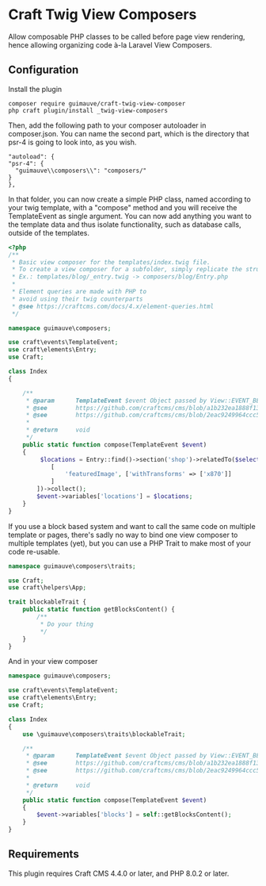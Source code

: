 # Craft Twig View Composers

Allow composable PHP classes to be called before page view rendering, hence allowing organizing code à-la Laravel View Composers.

## Configuration

Install the plugin

```
composer require guimauve/craft-twig-view-composer
php craft plugin/install _twig-view-composers
```

Then, add the following path to your composer autoloader in composer.json. You can name the second part, which is the directory that psr-4 is going to look into, as you wish.

```
"autoload": {
"psr-4": {
  "guimauve\\composers\\": "composers/"
}
},
```

In that folder, you can now create a simple PHP class, named according to your twig template, with a "compose" method and you will receive the TemplateEvent as single argument. You can now add anything you want to the template data and thus isolate functionality, such as database calls, outside of the templates.

```php
<?php
/**
 * Basic view composer for the templates/index.twig file.
 * To create a view composer for a subfolder, simply replicate the structure here.
 * Ex.: templates/blog/_entry.twig -> composers/blog/Entry.php
 *
 * Element queries are made with PHP to
 * avoid using their twig counterparts
 * @see https://craftcms.com/docs/4.x/element-queries.html
 */

namespace guimauve\composers;

use craft\events\TemplateEvent;
use craft\elements\Entry;
use Craft;

class Index
{

    /**
     * @param      TemplateEvent $event Object passed by View::EVENT_BEFORE_RENDER_TEMPLATE
     * @see        https://github.com/craftcms/cms/blob/a1b232ea1888f131bb7626a5bdaff0f5fa2f4469/src/web/View.php#L1891
     * @see        https://github.com/craftcms/cms/blob/2eac9249964ccc553bf841c79b9ee44d58f16b61/src/events/TemplateEvent.php
     *
     * @return     void
     */
    public static function compose(TemplateEvent $event)
    {
         $locations = Entry::find()->section('shop')->relatedTo($selectedCity)->with([
            [
                'featuredImage', ['withTransforms' => ['x870']]
            ]
        ])->collect();
        $event->variables['locations'] = $locations;
    }
}

```

If you use a block based system and want to call the same code on multiple template or pages, there's sadly no way to bind one view composer to multiple templates (yet), but you can use a PHP Trait to make most of your code re-usable.

```php
namespace guimauve\composers\traits;

use Craft;
use craft\helpers\App;

trait blockableTrait {
    public static function getBlocksContent() {
        /**
         * Do your thing
         */
    }
}
```

And in your view composer

```php
namespace guimauve\composers;

use craft\events\TemplateEvent;
use craft\elements\Entry;
use Craft;

class Index
{
    use \guimauve\composers\traits\blockableTrait;

    /**
     * @param      TemplateEvent $event Object passed by View::EVENT_BEFORE_RENDER_TEMPLATE
     * @see        https://github.com/craftcms/cms/blob/a1b232ea1888f131bb7626a5bdaff0f5fa2f4469/src/web/View.php#L1891
     * @see        https://github.com/craftcms/cms/blob/2eac9249964ccc553bf841c79b9ee44d58f16b61/src/events/TemplateEvent.php
     *
     * @return     void
     */
    public static function compose(TemplateEvent $event)
    {
        $event->variables['blocks'] = self::getBlocksContent();
    }
}

```

## Requirements

This plugin requires Craft CMS 4.4.0 or later, and PHP 8.0.2 or later.


